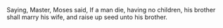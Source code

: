 Saying, Master, Moses said, If a man die, having no children, his brother shall marry his wife, and raise up seed unto his brother.
